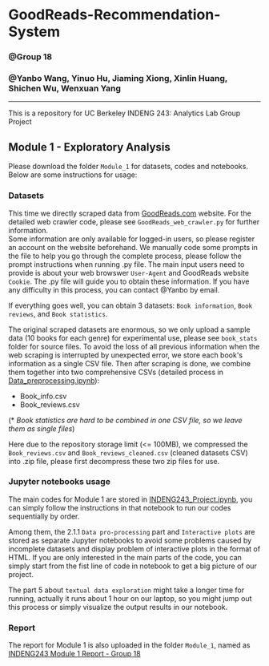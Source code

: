 # GoodReads-Recommendation-System
### @Group 18 <br>
### @Yanbo Wang, Yinuo Hu, Jiaming Xiong, Xinlin Huang, Shichen Wu, Wenxuan Yang
---

This is a repository for UC Berkeley INDENG 243: Analytics Lab Group Project

## Module 1 - Exploratory Analysis

Please download the folder `Module_1` for datasets, codes and notebooks. Below are some instructions for usage:

### Datasets

This time we directly scraped data from [GoodReads.com](https://www.goodreads.com/) website. For the detailed web crawler code, please see `GoodReads_web_crawler.py` for further information. 
<br> Some information are only available for logged-in users, so please register an account on the website beforehand. We manually code some prompts in the file to help you go through the complete process, please follow the prompt instructions when running .py file. The main input users need to provide is about your web browswer `User-Agent` and GoodReads website `Cookie`. The .py file will guide you to obtain these information. If you have any difficulty in this process, you can contact @Yanbo by email. <br>

If everything goes well, you can obtain 3 datasets: `Book information`, `Book reviews`, and `Book statistics`.

The original scraped datasets are enormous, so we only upload a sample data (10 books for each genre) for experimental use, please see `book_stats` folder for source files. To avoid the loss of all previous information when the web scraping is interrupted by unexpected error, we store each book's information as a single CSV file. Then after scraping is done, we combine them together into two comprehensive CSVs (detailed process in [Data_preprocessing.ipynb](./Module_1/Data_preprocessing.ipynb)):
- Book_info.csv
- Book_reviews.csv

(* *Book statistics are hard to be combined in one CSV file, so we leave them as single files*)

Here due to the repository storage limit (<= 100MB), we compressed the `Book_reviews.csv` and `Book_reviews_cleaned.csv` (cleaned datasets CSV) into .zip file, please first decompress these two zip files for use.

### Jupyter notebooks usage

The main codes for Module 1 are stored in [INDENG243_Project.ipynb](./Module_1/INDENG243_Project.ipynb), you can simply follow the instructions in that notebook to run our codes sequentially by order.

Among them, the 2.1.1 `Data pro-processing` part and `Interactive plots` are stored as separate Jupyter notebooks to avoid some problems caused by incomplete datasets and display problem of interactive plots in the format of HTML. If you are only interested in the main parts of the code, you can simply start from the fist line of code in notebook to get a big picture of our project.

The part 5 about `textual data exploration` might take a longer time for running, actually it runs about 1 hour on our laptop, so you might jump out this process or simply visualize the output results in our notebook.

### Report

The report for Module 1 is also uploaded in the folder `Module_1`, named as [INDENG243 Module 1 Report - Group 18](./Module_1/INDENG243_Module1_Report_Group18.pdf)





